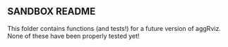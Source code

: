 ## SANDBOX README

This folder contains functions (and tests!) for a future version of aggRviz.  None of these have been properly tested yet!
